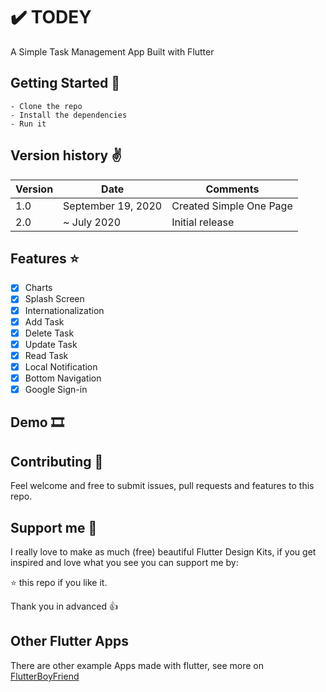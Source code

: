 # ✔️ TODEY 

A Simple Task Management App Built with Flutter

## Getting Started 🚀

```shell
- Clone the repo
- Install the dependencies
- Run it
```

<!-- ## Preview and Google Play

The result is:

![App preview](doc/AppPreview.gif)

[![Get it on Google Play](doc/google-play-badge.png)](https://play.google.com/store/apps/details?id=com.interestinate.flutter_todolist) -->

## Version history ✌

| Version |       Date           |             Comments     |
| ------- | -------------------- | -------------------------|
| 1.0     | September 19, 2020   | Created Simple One Page  |
| 2.0     | ~ July 2020          | Initial release          |


## Features ⭐
- [x] Charts
- [x] Splash Screen
- [x] Internationalization
- [x] Add Task
- [x] Delete Task
- [x] Update Task
- [x] Read Task
- [x] Local Notification
- [x] Bottom Navigation
- [x] Google Sign-in

## Demo 🎞

<!-- <img-src></img-src> -->

## Contributing 🤝

Feel welcome and free to submit issues, pull requests and features to this repo.

## Support me 🙏

I really love to make as much (free) beautiful Flutter Design Kits, if you get inspired and love what you see you can support me by:

⭐️ this repo if you like it.

<!-- [![Donate](https://img.shields.io/badge/Donate-PayPal-green.svg)](https://paypal.me/jwalhout?locale.x=nl_NL) -->

Thank you in advanced 👍

## Other Flutter Apps

There are other example Apps made with flutter, see more on [FlutterBoyFriend](https://github.com/FlutterBoyFriend)

<!-- Or the following repo's:
- An iOS focused Flutter App: [iSubscribe](https://github.com/LiveLikeCounter/Flutter-iSubscribe)
- A Package Manager App made with Flutter: [Package Manager](https://github.com/LiveLikeCounter/Flutter-Package-Manager)
- A Food Delivery Flutter App: [Food Delivery](https://github.com/LiveLikeCounter/Flutter-Food-Delivery)
- A Paypal Redesign made in Flutter: [Paypal Redesign](https://github.com/LiveLikeCounter/Flutter-Paypal-Redesign) -->